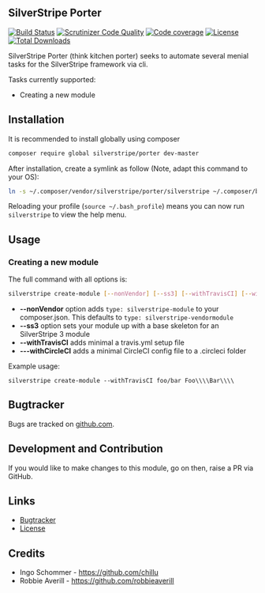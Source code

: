 ## SilverStripe Porter

[![Build Status](https://travis-ci.org/fspringveldt/silverstripe-porter.svg?branch=master)](https://travis-ci.org/fspringveldt/silverstripe-porter)
[![Scrutinizer Code Quality](https://scrutinizer-ci.com/g/fspringveldt/silverstripe-porter/badges/quality-score.png?b=master)](https://scrutinizer-ci.com/g/fspringveldt/silverstripe-porter/?branch=master)
[![Code coverage](https://codecov.io/gh/fspringveldt/silverstripe-porter/branch/master/graph/badge.svg)](https://codecov.io/gh/fspringveldt/silverstripe-porter)
[![License](https://poser.pugx.org/silverstripe/porter/license)](https://packagist.org/packages/silverstripe/porter)
[![Total Downloads](https://poser.pugx.org/silverstripe/porter/downloads.svg)](https://packagist.org/packages/silverstripe/porter)

SilverStripe Porter (think kitchen porter) seeks to automate several menial tasks for the SilverStripe framework via cli.

Tasks currently supported:
* Creating a new module

## Installation
It is recommended to install globally using composer

```sh 
composer require global silverstripe/porter dev-master
```

After installation, create a symlink as follow (Note, adapt this command to your OS):

```sh
ln -s ~/.composer/vendor/silverstripe/porter/silverstripe ~/.composer/bin/silverstripe
```

Reloading your profile (`source ~/.bash_profile`) means you can now run `silverstripe` to view the help menu.

## Usage

### Creating a new module

The full command with all options is:

```sh
silverstripe create-module [--nonVendor] [--ss3] [--withTravisCI] [--withCircleCI] [--] <module-name> <module-namespace> [<module-path>]
```
* **--nonVendor** option adds `type: silverstripe-module` to your composer.json. This defaults to `type: silverstripe-vendormodule`
* **--ss3** option sets your module up with a base skeleton for an SilverStripe 3 module
* **--withTravisCI** adds minimal a travis.yml setup file
* **---withCircleCI** adds a minimal CircleCI config file to a .circleci folder

Example usage:
```
silverstripe create-module --withTravisCI foo/bar Foo\\\\Bar\\\\
```

## Bugtracker
Bugs are tracked on [github.com](https://github.com/fspringveldt/silverstripe-porter/issues).

## Development and Contribution
If you would like to make changes to this module, go on then, raise a PR via GitHub.

## Links
* [Bugtracker](https://github.com/fspringveldt/silverstripe-porter/issues)
* [License](./LICENSE)
 
## Credits
* Ingo Schommer - https://github.com/chillu
* Robbie Averill - https://github.com/robbieaverill
